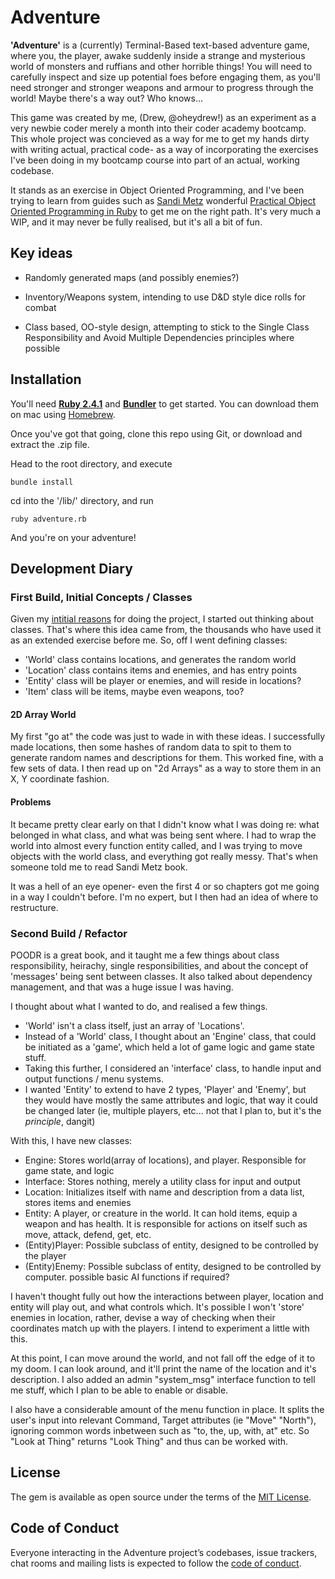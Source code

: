 # Adventure

**'Adventure'** is a (currently) Terminal-Based text-based adventure game, where you, the player, awake suddenly inside a strange and mysterious world of monsters and ruffians and other horrible things! You will need to carefully inspect and size up potential foes before engaging them, as you'll need stronger and stronger weapons and armour to progress through the world! Maybe there's a way out? Who knows...

This game was created by me, (Drew, @oheydrew!) as an experiment as a very newbie coder merely a month into their coder academy bootcamp. This whole project was concieved as a way for me to get my hands dirty with writing actual, practical code- as a way of incorporating the exercises I've been doing in my bootcamp course into part of an actual, working codebase. 

It stands as an exercise in Object Oriented Programming, and I've been trying to learn from guides such as [Sandi Metz](http://www.sandimetz.com) wonderful [Practical Object Oriented Programming in Ruby](http://www.poodr.com) to get me on the right path. It's very much a WIP, and it may never be fully realised, but it's all a bit of fun.

## Key ideas

- Randomly generated maps (and possibly enemies?)

- Inventory/Weapons system, intending to use D&D style dice rolls for combat

- Class based, OO-style design, attempting to stick to the Single Class Responsibility and Avoid Multiple Dependencies principles where possible

## Installation

You'll need [**Ruby 2.4.1**](https://www.ruby-lang.org/en/) and [**Bundler**](http://bundler.io/) to get started. You can download them on mac using [Homebrew](https://brew.sh/).

Once you've got that going, clone this repo using Git, or download and extract the .zip file.

Head to the root directory, and execute

```shell
bundle install
```

cd into the '/lib/' directory, and run

```shell
ruby adventure.rb
```

And you're on your adventure!

## Development Diary

### **First Build, Initial Concepts / Classes**

Given my [intitial reasons](#adventure) for doing the project, I started out thinking about classes. That's where this idea came from, the thousands who have used it as an extended exercise before me. So, off I went defining classes:

- 'World' class contains locations, and generates the random world
- 'Location' class contains items and enemies, and has entry points
- 'Entity' class will be player or enemies, and will reside in locations?
- 'Item' class will be items, maybe even weapons, too?

#### 2D Array World
My first "go at" the code was just to wade in with these ideas. I successfully made locations, then some hashes of random data to spit to them to generate random names and descriptions for them. This worked fine, with a few sets of data. I then read up on "2d Arrays" as a way to store them in an X, Y coordinate fashion.

#### Problems
It became pretty clear early on that I didn't know what I was doing re: what belonged in what class, and what was being sent where. I had to wrap the world into almost every function entity called, and I was trying to move objects with the world class, and everything got really messy. That's when someone told me to read Sandi Metz book.

It was a hell of an eye opener- even the first 4 or so chapters got me going in a way I couldn't before. I'm no expert, but I then had an idea of where to restructure.

### **Second Build / Refactor**
POODR is a great book, and it taught me a few things about class responsibility, heirachy, single responsibilities, and about the concept of 'messages' being sent between classes. It also talked about dependency management, and that was a huge issue I was having.

I thought about what I wanted to do, and realised a few things. 
- 'World' isn't a class itself, just an array of 'Locations'.
- Instead of a 'World' class, I thought about an 'Engine' class, that could be initiated as a 'game', which held a lot of game logic and game state stuff. 
- Taking this further, I considered an 'interface' class, to handle input and output functions / menu systems.
- I wanted 'Entity' to extend to have 2 types, 'Player' and 'Enemy', but they would have mostly the same attributes and logic, that way it could be changed later (ie, multiple players, etc... not that I plan to, but it's the *principle*, dangit)

With this, I have new classes:

- Engine: Stores world(array of locations), and player. Responsible for game state, and logic 
- Interface: Stores nothing, merely a utility class for input and output
- Location: Initializes itself with name and description from a data list, stores items and enemies
- Entity: A player, or creature in the world. It can hold items, equip a weapon and has health. It is responsible for actions on itself such as move, attack, defend, get, etc.
- (Entity)Player: Possible subclass of entity, designed to be controlled by the player
- (Entity)Enemy: Possible subclass of entity, designed to be controlled by computer. possible basic AI functions if required?

I haven't thought fully out how the interactions between player, location and entity will play out, and what controls which. It's possible I won't 'store' enemies in location, rather, devise a way of checking when their coordinates match up with the players. I intend to experiment a little with this.

At this point, I can move around the world, and not fall off the edge of it to my doom. I can look around, and it'll print the name of the location and it's description. I also added an admin "system_msg" interface function to tell me stuff, which I plan to be able to enable or disable.

I also have a considerable amount of the menu function in place. It splits the user's input into relevant Command, Target attributes (ie "Move" "North"), ignoring common words inbetween such as "to, the, up, with, at" etc. So "Look at Thing" returns "Look Thing" and thus can be worked with.


## License

The gem is available as open source under the terms of the [MIT License](https://opensource.org/licenses/MIT).

## Code of Conduct

Everyone interacting in the Adventure project’s codebases, issue trackers, chat rooms and mailing lists is expected to follow the [code of conduct](https://github.com/oheydrew/adventure/blob/master/CODE_OF_CONDUCT.md).
